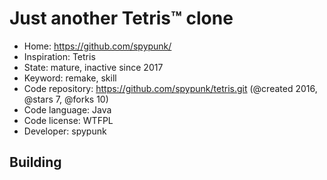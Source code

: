 # Just another Tetris™ clone

- Home: https://github.com/spypunk/
- Inspiration: Tetris
- State: mature, inactive since 2017
- Keyword: remake, skill
- Code repository: https://github.com/spypunk/tetris.git (@created 2016, @stars 7, @forks 10)
- Code language: Java
- Code license: WTFPL
- Developer: spypunk

## Building
